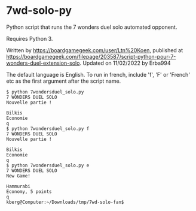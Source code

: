 # 7wd-solo-py
Python script that runs the 7 wonders duel solo automated opponent.

Requires Python 3.

Written by https://boardgamegeek.com/user/Ltn%20Koen, published at https://boardgamegeek.com/filepage/203587/script-python-pour-7-wonders-duel-extension-solo.
Updated on 11/02/2022 by Erba994

The default language is English. To run in french, include 'f', 'F' or 'French' etc as the first argument after the script name.
```
$ python 7wondersduel_solo.py
7 WONDERS DUEL SOLO
Nouvelle partie !

Bilkis
Economie
q
$ python 7wondersduel_solo.py f
7 WONDERS DUEL SOLO
Nouvelle partie !

Bilkis
Economie
q    
$ python 7wondersduel_solo.py e
7 WONDERS DUEL SOLO
New Game!

Hammurabi
Economy, 5 points
q
kberg@Computer:~/Downloads/tmp/7wd-solo-fan$ 
```

